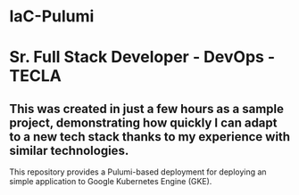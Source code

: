 # IaC-Pulumi
# Sr. Full Stack Developer - DevOps - TECLA
## This was created in just a few hours as a sample project, demonstrating how quickly I can adapt to a new tech stack thanks to my experience with similar technologies.
This repository provides a Pulumi-based deployment for deploying an simple application to Google Kubernetes Engine (GKE).
